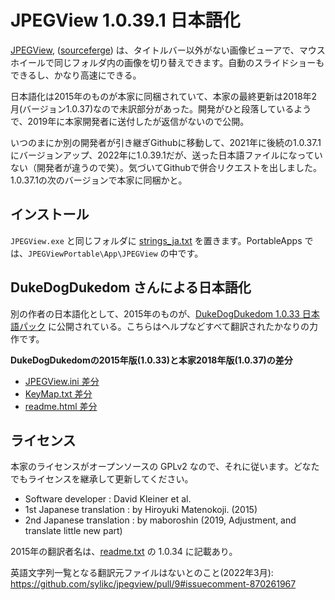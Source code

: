 # JPEGView 1.0.39.1 日本語化

[JPEGView](https://github.com/sylikc/jpegview), ([sourceferge](https://sourceforge.net/projects/jpegview/)) は、タイトルバー以外がない画像ビューアで、マウスホイールで同じフォルダ内の画像を切り替えできます。自動のスライドショーもできるし、かなり高速にできる。

日本語化は2015年のものが本家に同梱されていて、本家の最終更新は2018年2月(バージョン1.0.37)なので未訳部分があった。開発がひと段落しているようで、2019年に本家開発者に送付したが返信がないので公開。

いつのまにか別の開発者が引き継ぎGithubに移動して、2021年に後続の1.0.37.1にバージョンアップ、2022年に1.0.39.1だが、送った日本語ファイルになっていない（開発者が違うので笑）。気づいてGithubで併合リクエストを出しました。1.0.37.1の次のバージョンで本家に同梱かと。

## インストール

`JPEGView.exe` と同じフォルダに [strings_ja.txt](strings_ja.txt) を置きます。PortableApps では、`JPEGViewPortable\App\JPEGView` の中です。

## DukeDogDukedom さんによる日本語化
別の作者の日本語化として、2015年のものが、[DukeDogDukedom 1.0.33 日本語パック](https://dukedogdukedom.blogspot.com/2015/01/jpegview-v1033.html) に公開されている。こちらはヘルプなどすべて翻訳されたかなりの力作です。

**DukeDogDukedomの2015年版(1.0.33)と本家2018年版(1.0.37)の差分**
* [JPEGView.ini 差分](https://sourceforge.net/p/jpegview/code/374/tree//current/JPEGView/Config/JPEGView.ini?diff=311)
* [KeyMap.txt 差分](https://sourceforge.net/p/jpegview/code/370/tree//current/JPEGView/Config/KeyMap.txt?diff=306)
* [readme.html 差分](https://sourceforge.net/p/jpegview/code/366/tree//current/JPEGView/Config/readme.html?diff=312)

## ライセンス

本家のライセンスがオープンソースの GPLv2 なので、それに従います。どなたでもライセンスを継承して更新してください。

* Software developer : David Kleiner et al.
* 1st Japanese translation : by Hiroyuki Matenokoji. (2015)
* 2nd Japanese translation : by maboroshin (2019, Adjustment, and translate little new part)

2015年の翻訳者名は、[readme.txt](https://github.com/sylikc/jpegview/blob/master/readme.txt) の 1.0.34 に記載あり。

英語文字列一覧となる翻訳元ファイルはないとのこと(2022年3月): https://github.com/sylikc/jpegview/pull/9#issuecomment-870261967
